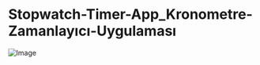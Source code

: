 # Stopwatch-Timer-App_Kronometre-Zamanlayıcı-Uygulaması  
![Image](https://github.com/user-attachments/assets/5f004c8f-ec13-4aa3-a114-2ede44999c22)
